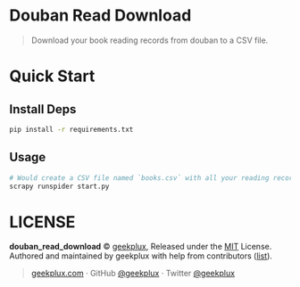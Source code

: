 # Douban Read Download

> Download your book reading records from douban to a CSV file.

# Quick Start

## Install Deps

```bash
pip install -r requirements.txt
```

## Usage

```bash
# Would create a CSV file named `books.csv` with all your reading records
scrapy runspider start.py
```

# LICENSE

**douban_read_download** © [geekplux](https://github.com/geekplux), Released under the [MIT](./LICENSE) License.<br>
Authored and maintained by geekplux with help from contributors ([list](https://github.com/geekplux/douban_read_download/contributors)).

> [geekplux.com](http://geekplux.com) · GitHub [@geekplux](https://github.com/geekplux) · Twitter [@geekplux](https://twitter.com/geekplux)
